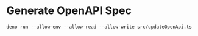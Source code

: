 # Generate OpenAPI Spec

```
deno run --allow-env --allow-read --allow-write src/updateOpenApi.ts
```
